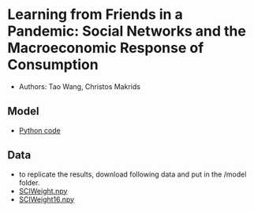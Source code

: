 # Learning from Friends in a Pandemic: Social Networks and the Macroeconomic Response of Consumption
- Authors: Tao Wang, Christos Makrids 

## Model 
- [Python code](/model)

## Data
- to replicate the results, download following data and put in the /model folder. 
- [SCIWeight.npy](https://www.dropbox.com/s/szhu8aya8qrvqvj/SCIWeight.npy?dl=0)
- [SCIWeight16.npy](https://www.dropbox.com/s/dvtwwnzuxm8huqr/SCIWeight16.npy?dl=0)
